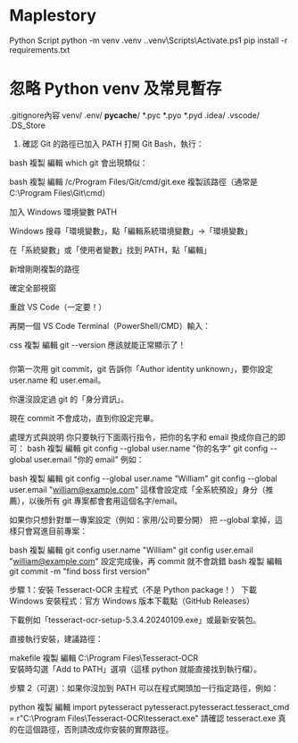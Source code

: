 # Maplestory
Python Script
python -m venv .venv
.\.venv\Scripts\Activate.ps1
pip install -r requirements.txt

# 忽略 Python venv 及常見暫存
.gitignore內容
venv/
.env/
__pycache__/
*.pyc
*.pyo
*.pyd
.idea/
.vscode/
.DS_Store

1. 確認 Git 的路徑已加入 PATH
打開 Git Bash，執行：

bash
複製
編輯
which git
會出現類似：

bash
複製
編輯
/c/Program Files/Git/cmd/git.exe
複製該路徑（通常是 C:\Program Files\Git\cmd）

加入 Windows 環境變數 PATH

Windows 搜尋「環境變數」，點「編輯系統環境變數」→「環境變數」

在「系統變數」或「使用者變數」找到 PATH，點「編輯」

新增剛剛複製的路徑

確定全部視窗

重啟 VS Code（一定要！）

再開一個 VS Code Terminal（PowerShell/CMD）輸入：

css
複製
編輯
git --version
應該就能正常顯示了！

#####
你第一次用 git commit，git 告訴你「Author identity unknown」，要你設定 user.name 和 user.email。

你還沒設定過 git 的「身分資訊」。

現在 commit 不會成功，直到你設定完畢。

處理方式與說明
你只要執行下面兩行指令，把你的名字和 email 換成你自己的即可：
bash
複製
編輯
git config --global user.name "你的名字"
git config --global user.email "你的 email"
例如：

bash
複製
編輯
git config --global user.name "William"
git config --global user.email "william@example.com"
這樣會設定成「全系統預設」身分（推薦），以後所有 git 專案都會套用這個名字/email。

如果你只想針對單一專案設定（例如：家用/公司要分開）
把 --global 拿掉，這樣只會寫進目前專案：

bash
複製
編輯
git config user.name "William"
git config user.email "william@example.com"
設定完成後，再 commit 就不會跳錯
bash
複製
編輯
git commit -m "find boss first version"

步驟 1：安裝 Tesseract-OCR 主程式（不是 Python package！）
下載 Windows 安裝程式：官方 Windows 版本下載點（GitHub Releases）

下載例如「tesseract-ocr-setup-5.3.4.20240109.exe」或最新安裝包。

直接執行安裝，建議路徑：

makefile
複製
編輯
C:\Program Files\Tesseract-OCR\
安裝時勾選「Add to PATH」選項（這樣 python 就能直接找到執行檔）。

步驟 2（可選）：如果你沒加到 PATH
可以在程式開頭加一行指定路徑，例如：

python
複製
編輯
import pytesseract
pytesseract.pytesseract.tesseract_cmd = r"C:\Program Files\Tesseract-OCR\tesseract.exe"
請確認 tesseract.exe 真的在這個路徑，否則請改成你安裝的實際路徑。

